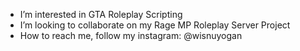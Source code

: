 - I’m interested in GTA Roleplay Scripting
- I’m looking to collaborate on my Rage MP Roleplay Server Project
- How to reach me, follow my instagram: @wisnuyogan

<!---
wisnuyogan/wisnuyogan is a ✨ special ✨ repository because its `README.md` (this file) appears on your GitHub profile.
You can click the Preview link to take a look at your changes.
--->
